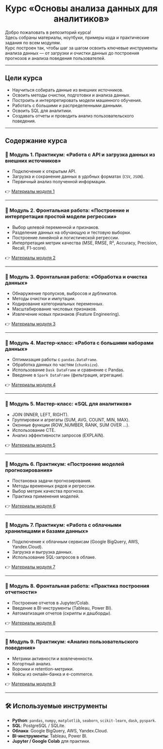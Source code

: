 # <div align='center'> Курс «Основы анализа данных для аналитиков» </div>

Добро пожаловать в репозиторий курса!  
Здесь собраны материалы, ноутбуки, примеры кода и практические задания по всем модулям.  
Курс построен так, чтобы шаг за шагом освоить ключевые инструменты анализа данных — от загрузки и очистки данных до построения прогнозов и анализа поведения пользователей.  

---

## Цели курса
- Научиться собирать данные из внешних источников.
- Освоить методы очистки, подготовки и анализа данных.
- Построить и интерпретировать модели машинного обучения.
- Работать с большими и распределенными данными.
- Освоить SQL для аналитики.
- Создавать отчеты и проводить анализ пользовательского поведения.

---

## Содержание курса

### 🔹 Модуль 1. Практикум: «Работа с API и загрузка данных из внешних источников»
- Подключение к открытым API.
- Загрузка и сохранение данных в удобных форматах (`CSV`, `JSON`).
- Первичный анализ полученной информации.
  
👉 [Материалы модуля 1](./module_1)

---

### 🔹 Модуль 2. Фронтальная работа: «Построение и интерпретация простой модели регрессии»
- Выбор целевой переменной и признаков.
- Разделение данных на обучающую и тестовую выборки.
- Построение линейной и логистической регрессии.
- Интерпретация метрик качества (MSE, RMSE, R², Accuracy, Precision, Recall, F1-score).
  
👉 [Материалы модуля 2](./module_2)

---

### 🔹 Модуль 3. Фронтальная работа: «Обработка и очистка данных»
- Обнаружение пропусков, выбросов и дубликатов.
- Методы очистки и импутации.
- Кодирование категориальных переменных.
- Масштабирование числовых признаков.
- Извлечение новых признаков (Feature Engineering).

👉 [Материалы модуля 3](./module_3)

---

### 🔹 Модуль 4. Мастер-класс: «Работа с большими наборами данных»
- Оптимизация работы с `pandas.DataFrame`.
- Обработка данных по частям (`chunksize`).
- Использование `Dask DataFrame` и сравнение с Pandas.
- Введение в `Spark DataFrame` (фильтрация, агрегации).
  
👉 [Материалы модуля 4](./module_4)

---

### 🔹 Модуль 5. Мастер-класс: «SQL для аналитиков»
- JOIN (INNER, LEFT, RIGHT).
- Группировки и агрегаты (SUM, AVG, COUNT, MIN, MAX).
- Оконные функции (ROW_NUMBER, RANK, SUM OVER …).
- Использование CTE.
- Анализ эффективности запросов (EXPLAIN).
  
👉 [Материалы модуля 5](./module_5)

---

### 🔹 Модуль 6. Практикум: «Построение моделей прогнозирования»
- Постановка задачи прогнозирования.
- Методы временных рядов и регрессии.
- Выбор метрик качества прогноза.
- Практика применения моделей.
  
👉 [Материалы модуля 6](./module_6)

---

### 🔹 Модуль 7. Практикум: «Работа с облачными хранилищами и базами данных»
- Подключение к облачным сервисам (Google BigQuery, AWS, Yandex.Cloud).
- Загрузка и выгрузка данных.
- Использование SQL-запросов в облаке.
  
👉 [Материалы модуля 7](./module_7)

---

### 🔹 Модуль 8. Фронтальная работа: «Практика построения отчетности»
- Построение отчетов в Jupyter/Colab.
- Введение в BI-инструменты (Tableau, Power BI).
- Автоматизация отчетов (скрипты и дашборды).
  
👉 [Материалы модуля 8](./module_8)

---

### 🔹 Модуль 9. Практикум: «Анализ пользовательского поведения»
- Метрики активности и вовлеченности.
- Когортный анализ.
- Воронки и retention-метрики.
- Кейсы из онлайн-банка и e-commerce.
  
👉 [Материалы модуля 9](./module_9)

---

## 🛠 Используемые инструменты
- **Python**: `pandas`, `numpy`, `matplotlib`, `seaborn`, `scikit-learn`, `dask`, `pyspark`.
- **SQL**: PostgreSQL / SQLite.
- **Облака**: Google BigQuery, AWS, Yandex.Cloud.
- **BI-инструменты**: Tableau, Power BI.
- **Jupyter / Google Colab** для практики.
